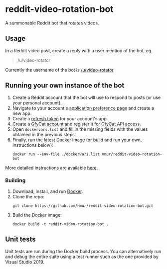 # reddit-video-rotation-bot
A summonable Reddit bot that rotates videos.

## Usage
In a Reddit video post, create a reply with a user mention of the bot, eg.  
> /u/video-rotator   

Currently the username of the bot is [/u/video-rotator](https://www.reddit.com/user/video-rotator)

## Running your own instance of the bot
1. Create a Reddit account that the bot will use to respond to posts (or use your personal account).
2. Navigate to your account's [application preference page](https://www.reddit.com/prefs/apps) and create a new app.
3. Create a [refresh token](https://github.com/reddit-archive/reddit/wiki/OAuth2#authorization) for your account's app.
4. Create a [GfyCat account](https://gfycat.com/signup) and register it for [GfyCat API access](https://developers.gfycat.com/signup/#/apiform).
5. Open `dockervars.list` and fill in the missing fields with the values obtained in the previous steps.
6. Finally, run the latest Docker image (or build and run your own, instructions below):
    ```   
    docker run --env-file ./dockervars.list nmur/reddit-video-rotation-bot
    ```
    
More detailed instructions are available [here](https://github.com/nmur/reddit-video-rotation-bot/wiki/Detailed-steps-for-running-your-own-instance-of-the-bot).

### Building
1. Download, install, and run [Docker](https://docs.docker.com/get-docker/).
2. Clone the repo:  
    ```   
    git clone https://github.com/nmur/reddit-video-rotation-bot.git
    ```
3. Build the Docker image:
    ```   
    docker build -t reddit-video-rotation-bot .
    ```

## Unit tests
Unit tests are run during the Docker build process. You can alternatively run and debug the entire suite using a test runner such as the one provided by Visual Studio 2019.


